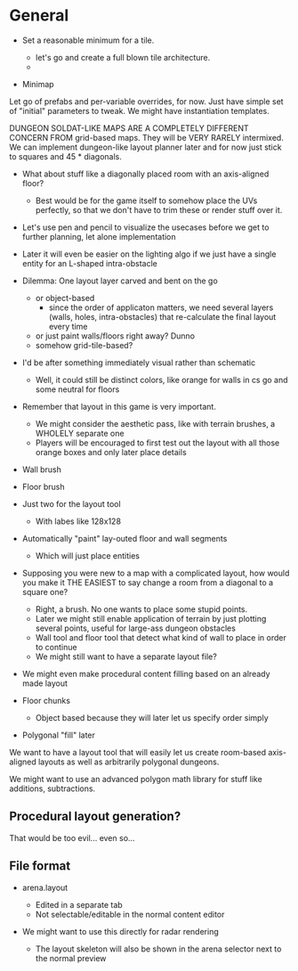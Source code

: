 # General

- Set a reasonable minimum for a tile.
	- let's go and create a full blown tile architecture.
	- 

- Minimap

Let go of prefabs and per-variable overrides, for now.
Just have simple set of "initial" parameters to tweak.
We might have instantiation templates.

DUNGEON SOLDAT-LIKE MAPS ARE A COMPLETELY DIFFERENT CONCERN FROM grid-based maps.
They will be VERY RARELY intermixed.
We can implement dungeon-like layout planner later and for now just stick to squares and 45 * diagonals.

- What about stuff like a diagonally placed room with an axis-aligned floor?
	- Best would be for the game itself to somehow place the UVs perfectly, so that we don't have to trim these or render stuff over it.

- Let's use pen and pencil to visualize the usecases before we get to further planning, let alone implementation

- Later it will even be easier on the lighting algo if we just have a single entity for an L-shaped intra-obstacle

- Dilemma: One layout layer carved and bent on the go
	- or object-based
		- since the order of applicaton matters, we need several layers (walls, holes, intra-obstacles) that re-calculate the final layout every time
	- or just paint walls/floors right away? Dunno
	- somehow grid-tile-based?

- I'd be after something immediately visual rather than schematic
	- Well, it could still be distinct colors, like orange for walls in cs go and some neutral for floors

- Remember that layout in this game is very important.
	- We might consider the aesthetic pass, like with terrain brushes, a WHOLELY separate one
	- Players will be encouraged to first test out the layout with all those orange boxes and only later place details

- Wall brush
- Floor brush
- Just two for the layout tool
	- With labes like 128x128

- Automatically "paint" lay-outed floor and wall segments
	- Which will just place entities

- Supposing you were new to a map with a complicated layout, how would you make it THE EASIEST to say change a room from a diagonal to a square one?
	- Right, a brush. No one wants to place some stupid points.
	- Later we might still enable application of terrain by just plotting several points, useful for large-ass dungeon obstacles
	- Wall tool and floor tool that detect what kind of wall to place in order to continue
	- We might still want to have a separate layout file?

- We might even make procedural content filling based on an already made layout

- Floor chunks
	- Object based because they will later let us specify order simply

- Polygonal "fill" later

We want to have a layout tool that will easily let us create room-based axis-aligned layouts as well
as arbitrarily polygonal dungeons.

We might want to use an advanced polygon math library for stuff like additions, subtractions.

## Procedural layout generation?

That would be too evil... even so...

## File format

- arena.layout
	- Edited in a separate tab
	- Not selectable/editable in the normal content editor

- We might want to use this directly for radar rendering
	- The layout skeleton will also be shown in the arena selector next to the normal preview
